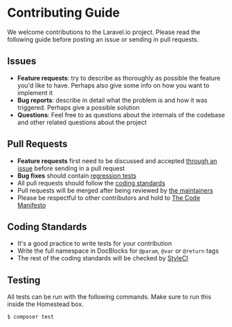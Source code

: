 # Contributing Guide

We welcome contributions to the Laravel.io project. Please read the following guide before posting an issue or sending in pull requests.

## Issues

- **Feature requests**: try to describe as thoroughly as possible the feature you'd like to have. Perhaps also give some info on how you want to implement it
- **Bug reports**: describe in detail what the problem is and how it was triggered. Perhaps give a possible solution
- **Questions**: Feel free to as questions about the internals of the codebase and other related questions about the project

## Pull Requests

- **Feature requests** first need to be discussed and accepted [through an issue](https://github.com/laravelio/pastebin/issues/new) before sending in a pull request
- **Bug fixes** should contain [regression tests](https://laracasts.com/lessons/regression-testing)
- All pull requests should follow the [coding standards](#coding-standards)
- Pull requests will be merged after being reviewed by [the maintainers](readme.md#maintainers)
- Please be respectful to other contributors and hold to [The Code Manifesto](http://codemanifesto.com/)

## Coding Standards

- It's a good practice to write tests for your contribution
- Write the full namespace in DocBlocks for `@param`, `@var` or `@return` tags
- The rest of the coding standards will be checked by [StyleCI](https://styleci.io/)

## Testing

All tests can be run with the following commands. Make sure to run this inside the Homestead box.

    $ composer test
